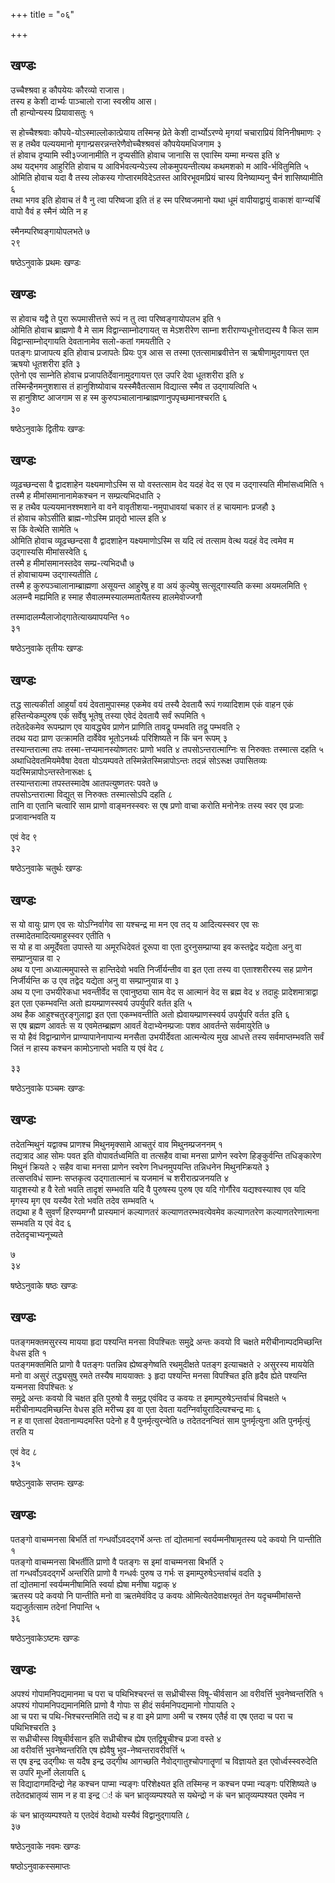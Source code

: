+++
title = "०६"

+++
## खण्डः
उच्चैश्श्रवा ह कौपयेयः कौरव्यो राजास।  
तस्य ह केशी दार्भ्यः पाञ्चालो राजा स्वस्रीय आस।  
तौ हान्योन्यस्य प्रियावासतुः १   

स होच्चैश्श्रवाः
कौपये-योऽस्माल्लोकात्प्रेयाय तस्मिन्ह प्रेते केशी
दार्भ्योऽरण्ये मृगयां चचाराप्रियं विनिनीषमाणः २   
स ह तथैव पल्ययमानो
मृगान्प्रसरन्नन्तरेणैवोच्चैश्श्रवसं कौपयेयमधिजगाम ३   
तं होवाच दृप्यामि
स्वी३ज्जानामीति न दृप्यसीति होवाच जानासि स एवास्मि यम्मा मन्यस इति
४   
अथ यद्भगव आहुरिति होवाच य आविर्भवत्यन्येऽस्य लोकमुपयन्तीत्यथ कथमशको म
आवि-र्भवितुमिति ५   
ओमिति होवाच यदा वै तस्य लोकस्य गोप्तारमविदेऽतस्त
आविरभूवमप्रियं चास्य विनेष्याम्यनु चैनं शासिष्यामीति ६   
तथा भगव
इति होवाच तं वै नु त्वा परिष्वजा इति तं ह स्म परिष्वजमानो यथा धूमं
वापीयाद्वायुं वाकाशं वाग्न्यर्चिं वापो वैवं ह स्मैनं व्येति न ह 

स्मैनम्परिष्वङ्गायोपलभते ७   
२९   


षष्ठेऽनुवाके प्रथमः खण्डः

## खण्डः 

 

स होवाच यद्वै ते पुरा रूपमासीत्तत्ते रूपं न तु त्वा परिष्वङ्गायोपलभ इति
१   
ओमिति होवाच ब्राह्मणो वै मे साम विद्वान्साम्नोदगायत् स मेऽशरीरेण
साम्ना शरीराण्यधूनोत्तद्यस्य वै किल साम विद्वान्साम्नोद्गायति
देवतानामेव सलो-कतां गमयतीति २   
पतङ्गः प्राजापत्य इति होवाच
प्रजापतेः प्रियः पुत्र आस स तस्मा एतत्सामाब्रवीत्तेन स
ऋषीणामुदगायत्त एत ऋषयो धूतशरीरा इति ३   
एतेनो एव साम्नेति होवाच
प्रजापतिर्देवानामुदगायत्त एत उपरि देवा धूतशरीरा
इति ४   
तस्मिन्हैनमनुशशास तं हानुशिष्योवाच यस्स्मैवैतत्साम विद्यात्स
स्मैव त उद्गायत्विति ५   
स हानुशिष्ट आजगाम स ह स्म कुरुपञ्चालानाम्ब्राह्मणानुपपृच्छमानश्चरति ६   
३०   


षष्ठेऽनुवाके द्वितीयः खण्डः

## खण्डः 

 

व्यूढच्छन्दसा वै द्वादशाहेन यक्ष्यमाणोऽस्मि स यो वस्तत्साम वेद यदहं वेद
स एव म उद्गास्यति मीमांसध्वमिति १   
तस्मै ह मीमांसमानानामेकश्चन न
सम्प्रत्यभिदधाति २   
स ह तथैव पल्ययमानश्श्मशाने वा वने
वावृतीशया-नमुपाधावयां चकार तं ह चायमानः प्रजहौ ३   
तं होवाच
कोऽसीति ब्राह्म-णोऽस्मि प्रातृदो भाल्ल इति ४   
स किं वेत्थेति सामेति
५   
ओमिति होवाच व्यूढच्छन्दसा वै द्वादशाहेन यक्ष्यमाणोऽस्मि स यदि त्वं
तत्साम वेत्थ यदहं वेद त्वमेव म उद्गास्यसि मीमांसस्वेति ६   
तस्मै ह
मीमांसमानस्तदेव सम्प्र-त्यभिदधौ ७   
तं होवाचायम्म उद्गास्यतीति ८   
तस्मै ह
कुरुपञ्चालानाम्ब्राह्मणा असूयन्त आहुरेषु ह वा अयं कुल्येषु
सत्सूद्गास्यति कस्मा अयमलमिति ९   
अलम्न्वै मह्यमिति ह
स्माह सैवालम्मस्यालम्मतायैतस्य हालमेवोज्जगौ 

तस्मादालम्यैलाजोद्गातेत्याख्यापयन्ति १०   
३१   


षष्ठेऽनुवाके तृतीयः खण्डः

## खण्डः 

 

तद्ध सात्यकीर्ता आहुर्यां वयं देवतामुपास्मह एकमेव वयं तस्यै देवतायै रूपं
गव्यादिशाम एकं वाहन एकं हस्तिन्येकम्पुरुष एकं सर्वेषु भूतेषु तस्या एवेदं
देवतायै सर्वं रूपमिति १   
तदेतदेकमेव रूपम्प्राण एव यावद्ध्येव प्राणेन
प्राणिति तावद्रू पम्भवति तद्रू पम्भवति २   
तदथ यदा प्राण
उत्क्रामति दार्वेवेव भूतोऽनर्थ्यः परिशिष्यते न किं चन
रूपम् ३   
तस्यान्तरात्मा तपः तस्मा-त्तप्यमानस्योष्णतरः प्राणो भवति ४
तपसोऽन्तरात्माग्निः स निरुक्तः तस्मात्स दहति ५   
अथाधिदेवतमियमेवैषा देवता
योऽयम्पवते तस्मिन्नेतस्मिन्नापोऽन्तः तदन्नं सोऽरूक्ष उपासितव्यः
यदस्मिन्नापोऽन्तस्तेनारूक्षः ६   
तस्यान्तरात्मा तपस्तस्मादेष
आतपत्युष्णतरः पवते ७   
तपसोऽन्तरात्मा विद्युत् स निरुक्तः तस्मात्सोऽपि
दहति ८   
तानि वा एतानि चत्वारि साम प्राणो वाङ्मनस्स्वरः स एष प्रणो
वाचा करोति मनोनेत्रः तस्य स्वर एव प्रजाः प्रजावान्भवति य 

एवं वेद ९   
३२   


षष्ठेऽनुवाके चतुर्थः खण्डः

## खण्डः 

 

स यो वायुः प्राण एव सः योऽग्निर्वागेव सा यश्चन्द्र मा मन एव तद् य
आदित्यस्स्वर एव सः तस्मादेतमादित्यमाहुस्स्वर एतीति १   
स यो
ह वा अमूर्देवता उपास्ते या अमूरधिदेवतं दूरूपा वा एता दुरनुसम्प्राप्या
इव कस्तद्वेद यद्येता अनु वा सम्प्राप्नुयान्न वा २   
अथ य एना
अध्यात्ममुपास्ते स हान्तिदेवो भवति
निर्जीर्यन्तीव वा इत एता तस्य वा
एताश्शरीरस्य सह प्राणेन निर्जीर्यन्ति क उ एव
तद्वेद यद्येता अनु वा सम्प्राप्नुयान्न वा ३   
अथ य एना उभयीरेकधा
भवन्तीर्वेद स एवानुष्ठ्या साम वेद स आत्मानं वेद स ब्रह्म वेद ४
तदाहुः प्रादेशमात्राद्वा इत एता एकम्भवन्ति अतो
ह्ययम्प्राणस्स्वर्य उपर्युपरि वर्तत इति ५   
अथ
हैक आहुश्चतुरङ्गुलाद्वा इत एता एकम्भवन्तीति अतो ह्येवायम्प्राणस्स्वर्य
उपर्युपरि वर्तत इति ६   
स एष ब्रह्मण आवर्तः स य एवमेतम्ब्रह्मण आवर्तं
वेदाभ्येनम्प्रजाः पशव आवर्तन्ते सर्वमायुरेति ७   
स यो हैवं
विद्वान्प्राणेन प्राण्यापानेनापान्य मनसैता
उभयीर्देवता आत्मन्येत्य मुख आधत्ते तस्य सर्वमाप्तम्भवति सर्वं जितं न
हास्य कश्चन कामोऽनाप्तो भवति य एवं वेद ८   


३३   


षष्ठेऽनुवाके पञ्चमः खण्डः

## खण्डः 

 

तदेतन्मिथुनं यद्वाक्च प्राणश्च मिथुनमृक्सामे आचतुरं वाव मिथुनम्प्रजननम्
१   
तद्यत्राद आह सोमः पवत इति वोपावर्तध्वमिति वा तत्सहैव वाचा मनसा
प्राणेन स्वरेण हिङ्कुर्वन्ति तधिङ्कारेण मिथुनं क्रियते २
सहैव वाचा मनसा प्राणेन स्वरेण निधनमुपयन्ति तन्निधनेन
मिथुनम्क्रियते ३   
तत्सप्तविधं साम्नः सप्तकृत्व
उद्गातात्मानं च यजमानं च शरीरात्प्रजनयति ४   
यादृशस्यो ह वै रेतो
भवति तादृशं सम्भवति यदि वै पुरुषस्य पुरुष एव यदि गोर्गौरेव
यद्यश्वस्याश्व एव यदि मृगस्य मृग एव यस्यैव रेतो भवति तदेव
सम्भवति ५   
तद्यथा ह वै सुवर्णं हिरण्यमग्नौ प्रास्यमानं कल्याणतरं
कल्याणतरम्भवत्येवमेव कल्याणतरेण कल्याणतरेणात्मना सम्भवति य एवं वेद
६   
तदेतदृचाभ्यनूच्यते 

७   
३४   


षष्ठेऽनुवाके षष्ठः खण्डः

## खण्डः 

 

पतङ्गमक्तमसुरस्य मायया हृदा पश्यन्ति मनसा विपश्चितः समुद्रे अन्तः कवयो
वि चक्षते मरीचीनाम्पदमिच्छन्ति वेधस इति १   
पतङ्गमक्तमिति प्राणो वै
पतङ्गः पतन्निव ह्येष्वङ्गेष्वति रथमुदीक्षते पतङ्ग इत्याचक्षते २
असुरस्य माययेति मनो वा असुरं तद्ध्यसुषु रमते तस्यैष माययाक्तः ३
हृदा पश्यन्ति मनसा विपश्चित इति हृदैव ह्येते पश्यन्ति यन्मनसा
विपश्चितः ४   
समुद्रे अन्तः कवयो वि चक्षत इति पुरुषो वै समुद्र
एवंविद उ कवयः त इमाम्पुरुषेऽन्तर्वाचं विचक्षते ५
मरीचीनाम्पदमिच्छन्ति वेधस इति
मरीच्य इव वा एता देवता यदग्निर्वायुरादित्यश्चन्द्र माः ६   
न ह वा
एतासां देवतानाम्पदमस्ति पदेनो ह वै पुनर्मृत्युरन्वेति ७
तदेतदनन्वितं साम पुनर्मृत्युना अति पुनर्मृत्युं
तरति य 

एवं वेद ८   
३५   


षष्ठेऽनुवाके सप्तमः खण्डः

## खण्डः 

 

पतङ्गो वाचम्मनसा बिभर्ति तां गन्धर्वोऽवदद्गर्भे अन्तः तां द्योतमानां
स्वर्यम्मनीषामृतस्य पदे कवयो नि पान्तीति १   
पतङ्गो वाचम्मनसा
बिभर्तीति प्राणो वै पतङ्गः स इमां वाचम्मनसा बिभर्ति २   
तां
गन्धर्वोऽवदद्गर्भे अन्तरिति प्राणो वै गन्धर्वः पुरुष उ गर्भः स
इमाम्पुरुषेऽन्तर्वाचं वदति ३   
तां द्योतमानां स्वर्यम्मनीषामिति स्वर्या
ह्येषा मनीषा यद्वाक् ४   
ऋतस्य पदे कवयो नि पान्तीति मनो वा ऋतमेवंविद
उ कवयः ओमित्येतदेवाक्षरमृतं तेन यदृचम्मीमांसन्ते यद्यजुर्तत्साम तदेनां निपान्ति ५   
३६   


षष्ठेऽनुवाकेऽष्टमः खण्डः

## खण्डः 

 

अपश्यं गोपामनिपद्यमानमा च परा च पथिभिश्चरन्तं स सध्रीचीस्स विषू-चीर्वसान
आ वरीवर्त्ति भुवनेष्वन्तरिति १   
अपश्यं गोपामनिपद्यमानमिति प्राणो वै गोपाः
स हीदं सर्वमनिपद्यमानो गोपायति २   
आ च परा च पथि-भिश्चरन्तमिति तद्ये च ह
वा इमे प्राणा अमी च रश्मय एतैर्ह वा एष एतदा च परा च पथिभिश्चरति ३   
स
सध्रीचीस्स विषूचीर्वसान इति सध्रीचीश्च ह्येष एतद्विषूचीश्च प्रजा वस्ते
४   
आ वरीवर्त्ति भुवनेष्वन्तरिति एष ह्येवैषु भुव-नेष्वन्तरावरीवर्त्ति ५   
स
एष इन्द्र उद्गीथः स यदैष इन्द्र उद्गीथ आगच्छति नैवोद्गातुश्चोपगातॄणां
च विज्ञायते इत एवोर्ध्वस्स्वरुदेति स उपरि मूर्ध्नो लेलायति ६   
स
विद्यादागमदिन्द्रो नेह कश्चन पाप्मा न्यङ्गः परिशेक्ष्यत
इति तस्मिन्ह न कश्चन पप्मा न्यङ्गः परिशिष्यते ७   
तदेतदभ्रातृव्यं साम न
ह वा इन्द्र ः\! कं चन भ्रातृव्यम्पश्यते स यथेन्द्रो न कं चन
भ्रातृव्यम्पश्यत एवमेव न 

कं चन भ्रातृव्यम्पश्यते य एतदेवं वेदाथो यस्यैवं विद्वानुद्गायति ८   
३७   


षष्ठेऽनुवाके नवमः खण्डः

षष्ठोऽनुवाकस्समाप्तः 
